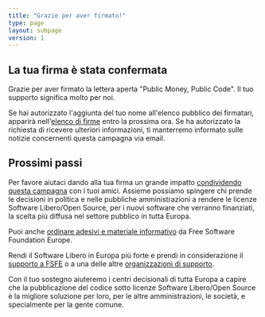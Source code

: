 ```yaml
---
title: "Grazie per aver firmato!"
type: page
layout: subpage
version: 1
---
```


## La tua firma è stata confermata

Grazie per aver firmato la lettera aperta "Public Money, Public Code". Il tuo supporto significa molto per noi. 

Se hai autorizzato l'aggiunta del tuo nome all'elenco pubblico dei firmatari, apparirà nell'[elenco di firme](../all-signatures) entro la prossima ora. Se ha autorizzato la richiesta di ricevere ulteriori informazioni, ti manterremo informato sulle notizie concernenti questa campagna via email.

## Prossimi passi

Per favore aiutaci dando alla tua firma un grande impatto [condividendo questa campagna](../../#spread) con i tuoi amici. Assieme possiamo spingere chi prende le decisioni in politica e nelle pubbliche amministrazioni a rendere le licenze Software Libero/Open Source, per i nuovi software che verranno finanziati, la scelta più diffusa nel settore pubblico in tutta Europa.

Puoi anche [ordinare adesivi e materiale informativo](https://fsfe.org/promo#pmpc) da Free Software Foundation Europe.

Rendi il Software Libero in Europa più forte e prendi in considerazione il [supporto a FSFE](https://my.fsfe.org/donate?referrer=pmpc) o a una delle altre [organizzazioni di supporto](../../#organisations).

Con il tuo sostegno aiuteremo i centri decisionali di tutta Europa a capire che la pubblicazione del codice sotto licenze Software Libero/Open Source è la migliore soluzione per loro, per le altre amministrazioni, le società, e specialmente per la gente comune. 
